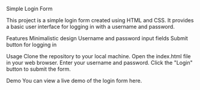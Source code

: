 Simple Login Form

This project is a simple login form created using HTML and CSS. It provides a basic user interface for logging in with a username and password.

Features
Minimalistic design
Username and password input fields
Submit button for logging in

Usage
Clone the repository to your local machine.
Open the index.html file in your web browser.
Enter your username and password.
Click the "Login" button to submit the form.

Demo
You can view a live demo of the login form here.
